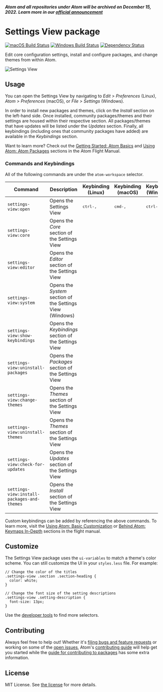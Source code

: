##### Atom and all repositories under Atom will be archived on December 15, 2022. Learn more in our [official announcement](https://github.blog/2022-06-08-sunsetting-atom/)

# Settings View package

[![macOS Build Status](https://travis-ci.org/atom/settings-view.svg?branch=master)](https://travis-ci.org/atom/settings-view) [![Windows Build Status](https://ci.appveyor.com/api/projects/status/hatgxg6k2g3grafq/branch/master?svg=true)](https://ci.appveyor.com/project/Atom/settings-view/branch/master) [![Dependency Status](https://david-dm.org/atom/settings-view.svg)](https://david-dm.org/atom/settings-view)

Edit core configuration settings, install and configure packages, and change themes from within Atom.

![Settings View](https://cloud.githubusercontent.com/assets/118951/16886698/b0ca5fae-4a8a-11e6-8afc-2c03fda4618c.PNG)

## Usage

You can open the Settings View by navigating to _Edit > Preferences_ (Linux), _Atom > Preferences_ (macOS), or _File > Settings_ (Windows).

In order to install new packages and themes, click on the _Install_ section on the left-hand side.
Once installed, community packages/themes and their settings are housed within their respective section.
All packages/themes that have updates will be listed under the _Updates_ section. Finally, all keybindings (including ones that community packages have added) are available in the _Keybindings_ section.

Want to learn more? Check out the [Getting Started: Atom Basics](http://flight-manual.atom.io/getting-started/sections/atom-basics/#settings-and-preferences) and [Using Atom: Atom Packages](http://flight-manual.atom.io/using-atom/sections/atom-packages) sections in the Atom Flight Manual.

### Commands and Keybindings

All of the following commands are under the `atom-workspace` selector.

| Command                                     | Description                                               | Keybinding (Linux) | Keybinding (macOS) | Keybinding (Windows) |
| ------------------------------------------- | --------------------------------------------------------- | ------------------ | ------------------ | -------------------- |
| `settings-view:open`                        | Opens the Settings View                                   | <kbd>ctrl-,</kbd>  | <kbd>cmd-,</kbd>   | <kbd>ctrl-,</kbd>    |
| `settings-view:core`                        | Opens the _Core_ section of the Settings View             |
| `settings-view:editor`                      | Opens the _Editor_ section of the Settings View           |
| `settings-view:system`                      | Opens the _System_ section of the Settings View (Windows) |
| `settings-view:show-keybindings`            | Opens the _Keybindings_ section of the Settings View      |
| `settings-view:uninstall-packages`          | Opens the _Packages_ section of the Settings View         |
| `settings-view:change-themes`               | Opens the _Themes_ section of the Settings View           |
| `settings-view:uninstall-themes`            | Opens the _Themes_ section of the Settings View           |
| `settings-view:check-for-updates`           | Opens the _Updates_ section of the Settings View          |
| `settings-view:install-packages-and-themes` | Opens the _Install_ section of the Settings View          |

Custom keybindings can be added by referencing the above commands. To learn more, visit the [Using Atom: Basic Customization](http://flight-manual.atom.io/using-atom/sections/basic-customization/#customizing-keybindings) or [Behind Atom: Keymaps In-Depth](http://flight-manual.atom.io/behind-atom/sections/keymaps-in-depth) sections in the flight manual.

## Customize

The Settings View package uses the `ui-variables` to match a theme's color scheme. You can still customize the UI in your `styles.less` file. For example:

```less
// Change the color of the titles
.settings-view .section .section-heading {
  color: white;
}

// Change the font size of the setting descriptions
.settings-view .setting-description {
  font-size: 13px;
}
```

Use the [developer tools](http://flight-manual.atom.io/hacking-atom/sections/creating-a-theme/#developer-tools) to find more selectors.

## Contributing

Always feel free to help out! Whether it's [filing bugs and feature requests](https://github.com/atom/settings-view/issues/new) or working on some of the [open issues](https://github.com/atom/settings-view/issues), Atom's [contributing guide](https://github.com/atom/atom/blob/master/CONTRIBUTING.md) will help get you started while the [guide for contributing to packages](https://github.com/atom/atom/blob/master/docs/contributing-to-packages.md) has some extra information.

## License

MIT License. See [the license](LICENSE.md) for more details.
